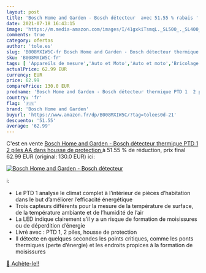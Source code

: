 ```yaml
---
layout: post
title: 'Bosch Home and Garden - Bosch détecteur  avec 51.55 % rabais '
date: 2021-07-18 16:43:15
image: 'https://m.media-amazon.com/images/I/41gxkiTsmqL._SL500_._SL400_.jpg'
comments: true
category: ofertas
author: 'tole.es'
slug: 'B008MXIW5C-fr Bosch Home and Garden - Bosch détecteur thermique PTD 1 2...'
sku: 'B008MXIW5C-fr'
tags: [ 'Appareils de mesure','Auto et Moto','Auto et moto','Bricolage','Caméras dinspection','Outillage à main et électroportatif','Outils de diagnostics, tests et mesures','Outils et dépannage','bosch home and garden', ]
actualPrice: 62.99 EUR
currency: EUR
price: 62.99
comparePrice: 130.0 EUR
prodname: 'Bosch Home and Garden - Bosch détecteur thermique PTD 1  2 piles AA  dans housse de protection '
country: 'fr'
flag: '🇫🇷'
brand: 'Bosch Home and Garden'
buyurl: 'https://www.amazon.fr/dp/B008MXIW5C/?tag=tolees0d-21'
descuento: '51.55'
average: '62.99'
---
```


C'est en vente [Bosch Home and Garden - Bosch détecteur thermique PTD 1  2 piles AA  dans housse de protection ](https://www.amazon.fr/dp/B008MXIW5C/?tag=tolees0d-21)  à  51.55 % de réduction, prix final  62.99 EUR (original: 130.0 EUR) ici:

[![Bosch Home and Garden - Bosch détecteur ](https://m.media-amazon.com/images/I/41gxkiTsmqL._SL500_._SL400_.jpg)](https://www.amazon.fr/dp/B008MXIW5C/?tag=tolees0d-21)

ℹ️:

- Le PTD 1 analyse le climat complet à l’intérieur de pièces d’habitation dans le but d’améliorer l’efficacité énergétique
- Trois capteurs différents pour la mesure de la température de surface, de la température ambiante et de l’humidité de l’air
- La LED indique clairement s’il y a un risque de formation de moisissures ou de déperdition d’énergie
- Livré avec : PTD 1, 2 piles, housse de protection
- Il détecte en quelques secondes les points critiques, comme les ponts thermiques (perte d’énergie) et les endroits propices à la formation de moisissures

[🛒 Achète-le!!](https://www.amazon.fr/dp/B008MXIW5C/?tag=tolees0d-21)
